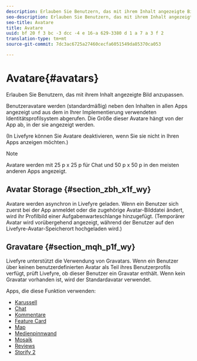 ```yaml
---
description: Erlauben Sie Benutzern, das mit ihrem Inhalt angezeigte Bild anzupassen.
seo-description: Erlauben Sie Benutzern, das mit ihrem Inhalt angezeigte Bild anzupassen.
seo-title: Avatare
title: Avatare
uuid: bf 20 f 3 bc -3 dcc -4 e 16-a 629-3380 d 1 a 7 a 3 f 2
translation-type: tm+mt
source-git-commit: 7dc3ac6725a27460cecfa6051549da85370ca053

---
```



# Avatare{#avatars}

Erlauben Sie Benutzern, das mit ihrem Inhalt angezeigte Bild anzupassen.

Benutzeravatare werden (standardmäßig) neben den Inhalten in allen Apps angezeigt und aus dem in Ihrer Implementierung verwendeten Identitätsprofilsystem abgerufen. Die Größe dieser Avatare hängt von der App ab, in der sie angezeigt werden.

(In Livefyre können Sie Avatare deaktivieren, wenn Sie sie nicht in Ihren Apps anzeigen möchten.)

>[!NOTE]
>
>Avatare werden mit 25 p x 25 p für Chat und 50 p x 50 p in den meisten anderen Apps angezeigt.

## Avatar Storage {#section_zbh_x1f_wy}

Avatare werden asynchron in Livefyre geladen. Wenn ein Benutzer sich zuerst bei der App anmeldet oder die zugehörige Avatar-Bilddatei ändert, wird ihr Profilbild einer Aufgabenwarteschlange hinzugefügt. (Temporärer Avatar wird vorübergehend angezeigt, während der Benutzer auf den Livefyre-Avatar-Speicherort hochgeladen wird.)

## Gravatare {#section_mqh_p1f_wy}

Livefyre unterstützt die Verwendung von Gravatars. Wenn ein Benutzer über keinen benutzerdefinierten Avatar als Teil ihres Benutzerprofils verfügt, prüft Livefyre, ob dieser Benutzer ein Gravatar enthält. Wenn kein Gravatar vorhanden ist, wird der Standardavatar verwendet.


Apps, die diese Funktion verwenden:

* [Karussell](/help/using/c-about-apps/c-carousel-app/c-carousel-app.md#c_carousel_app)
* [Chat](/help/using/c-about-apps/c-chat-app/c-chat-app.md#c_chat_app)
* [Kommentare](/help/using/c-about-apps/c-comments/c-comments.md)
* [Feature Card](/help/using/c-about-apps/c-feature-card-app/c-feature-card-app.md#c_feature_card_app)
* [Map](/help/using/c-about-apps/c-map-app/c-map-app.md#c_map_app)
* [Medienpinnwand](/help/using/c-about-apps/c-media-wall-app/c-media-wall-app.md#c_media_wall_app)
* [Mosaik](/help/using/c-about-apps/c-mosaic-app/c-mosaic-app.md#c_mosaic_app)
* [Reviews](/help/using/c-about-apps/c-reviews-app/c-reviews-app.md#c_reviews_app)
* [Storify 2](/help/using/c-about-apps/c-storify2/c-storify2.md#c_storify2)

